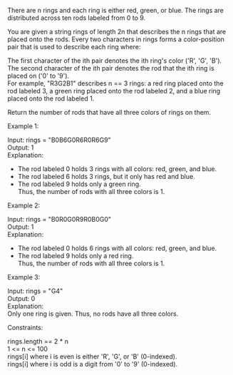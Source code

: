 There are n rings and each ring is either red, green, or blue. The rings are distributed across ten rods labeled from 0 to 9.  
  
You are given a string rings of length 2n that describes the n rings that are placed onto the rods. Every two characters in rings forms a color-position pair that is used to describe each ring where:  
  
The first character of the ith pair denotes the ith ring's color ('R', 'G', 'B').  
The second character of the ith pair denotes the rod that the ith ring is placed on ('0' to '9').  
For example, "R3G2B1" describes n == 3 rings: a red ring placed onto the rod labeled 3, a green ring placed onto the rod labeled 2, and a blue ring placed onto the rod labeled 1.  
  
Return the number of rods that have all three colors of rings on them.  
  
  
Example 1:  
  
Input: rings = "B0B6G0R6R0R6G9"  
Output: 1  
Explanation:   
- The rod labeled 0 holds 3 rings with all colors: red, green, and blue.  
- The rod labeled 6 holds 3 rings, but it only has red and blue.  
- The rod labeled 9 holds only a green ring.  
Thus, the number of rods with all three colors is 1.  
  
  
Example 2:  
  
  
Input: rings = "B0R0G0R9R0B0G0"  
Output: 1  
Explanation:   
- The rod labeled 0 holds 6 rings with all colors: red, green, and blue.  
- The rod labeled 9 holds only a red ring.  
Thus, the number of rods with all three colors is 1.  
  
  
Example 3:  
  
Input: rings = "G4"  
Output: 0  
Explanation:   
Only one ring is given. Thus, no rods have all three colors.  
  
Constraints:  
  
rings.length == 2 * n  
1 <= n <= 100  
rings[i] where i is even is either 'R', 'G', or 'B' (0-indexed).  
rings[i] where i is odd is a digit from '0' to '9' (0-indexed).  